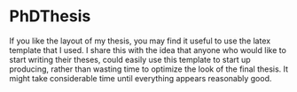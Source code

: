 # PhDThesis
If you like the layout of my thesis, you may find it useful to use the latex template that I used.
I share this with the idea that anyone who would like to start writing their theses, 
could easily use this template to start up producing, rather than wasting time to optimize the look of the final thesis. It might take considerable time until everything appears reasonably good.



